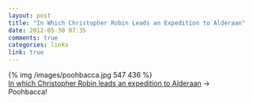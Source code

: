 ```yaml
---
layout: post
title: "In Which Christopher Robin Leads an Expedition to Alderaan"
date: 2012-05-30 07:35
comments: true
categories: links
link: true
---
```

{% img /images/poohbacca.jpg 547 436 %}  
[In which Christopher Robin leads an expedition to Alderaan](http://imgur.com/ISaPH "In which Christopher Robin leads an expedition to Alderaan")  &rarr;  
Poohbacca! 